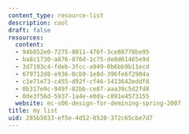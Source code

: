 ```yaml
---
content_type: resource-list
description: cool
draft: false
resources:
  content:
  - 94b852e0-7275-8011-476f-3ce88778be95
  - ba8c1730-a876-876d-1c75-de8d61465e9d
  - 3d7193c4-fdeb-3fcc-a949-0b6bb9b11ecd
  - 679712d8-e936-0cb9-1e8d-396fe6f2904a
  - c1e71e73-c455-d92f-cf46-1413642eddf8
  - 0b317e9c-949f-82bb-ce87-aaa39c5d2fd8
  - 0de3f56d-5937-1a4e-e0da-c891e4573155
  website: ec-s06-design-for-demining-spring-2007
title: my list
uid: 285b5033-ef5e-4d52-8520-372c65cbe7d7
---
```

